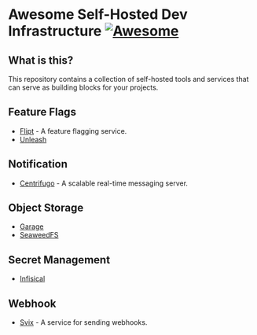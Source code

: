 # Awesome Self-Hosted Dev Infrastructure [![Awesome](https://awesome.re/badge-flat2.svg)](https://awesome.re)

## What is this?

This repository contains a collection of self-hosted tools and services that can serve as building blocks for your projects.

## Feature Flags

- [Flipt](https://github.com/flipt-io/flipt) - A feature flagging service.
- [Unleash](https://github.com/Unleash/unleash)

## Notification

- [Centrifugo](https://github.com/centrifugal/centrifugo) - A scalable real-time messaging server.

## Object Storage

- [Garage](https://git.deuxfleurs.fr/Deuxfleurs/garage)
- [SeaweedFS](https://github.com/seaweedfs/seaweedfs)

## Secret Management

- [Infisical](https://github.com/Infisical/infisical)

## Webhook

- [Svix](https://github.com/svix/svix-webhooks) - A service for sending webhooks.
